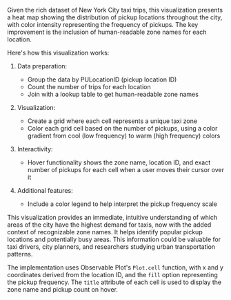 Given the rich dataset of New York City taxi trips, this visualization presents a heat map showing the distribution of pickup locations throughout the city, with color intensity representing the frequency of pickups. The key improvement is the inclusion of human-readable zone names for each location.

Here's how this visualization works:

1. Data preparation:
   - Group the data by PULocationID (pickup location ID)
   - Count the number of trips for each location
   - Join with a lookup table to get human-readable zone names

2. Visualization:
   - Create a grid where each cell represents a unique taxi zone
   - Color each grid cell based on the number of pickups, using a color gradient from cool (low frequency) to warm (high frequency) colors

3. Interactivity:
   - Hover functionality shows the zone name, location ID, and exact number of pickups for each cell when a user moves their cursor over it

4. Additional features:
   - Include a color legend to help interpret the pickup frequency scale

This visualization provides an immediate, intuitive understanding of which areas of the city have the highest demand for taxis, now with the added context of recognizable zone names. It helps identify popular pickup locations and potentially busy areas. This information could be valuable for taxi drivers, city planners, and researchers studying urban transportation patterns.

The implementation uses Observable Plot's `Plot.cell` function, with x and y coordinates derived from the location ID, and the `fill` option representing the pickup frequency. The `title` attribute of each cell is used to display the zone name and pickup count on hover.
